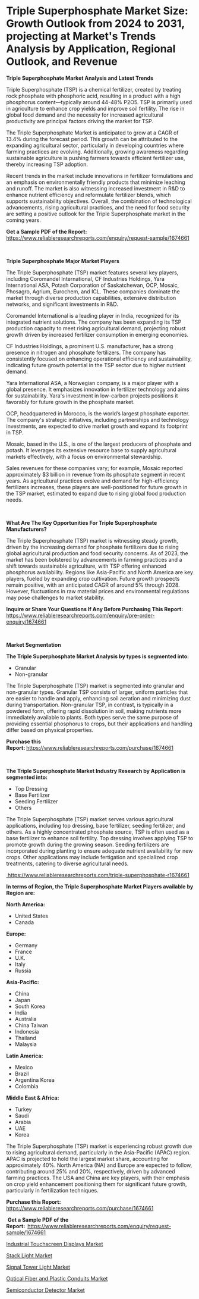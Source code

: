 <p><h1>Triple Superphosphate Market Size: Growth Outlook from 2024 to 2031, projecting at Market's Trends Analysis by Application, Regional Outlook, and Revenue</h1></p><p><strong>Triple Superphosphate Market Analysis and Latest Trends</strong></p>
<p><p>Triple Superphosphate (TSP) is a chemical fertilizer, created by treating rock phosphate with phosphoric acid, resulting in a product with a high phosphorus content—typically around 44-48% P2O5. TSP is primarily used in agriculture to enhance crop yields and improve soil fertility. The rise in global food demand and the necessity for increased agricultural productivity are principal factors driving the market for TSP.</p><p>The Triple Superphosphate Market is anticipated to grow at a CAGR of 13.4% during the forecast period. This growth can be attributed to the expanding agricultural sector, particularly in developing countries where farming practices are evolving. Additionally, growing awareness regarding sustainable agriculture is pushing farmers towards efficient fertilizer use, thereby increasing TSP adoption. </p><p>Recent trends in the market include innovations in fertilizer formulations and an emphasis on environmentally friendly products that minimize leaching and runoff. The market is also witnessing increased investment in R&D to enhance nutrient efficiency and reformulate fertilizer blends, which supports sustainability objectives. Overall, the combination of technological advancements, rising agricultural practices, and the need for food security are setting a positive outlook for the Triple Superphosphate market in the coming years.</p></p>
<p><strong>Get a Sample PDF of the Report:&nbsp;</strong> <a href="https://www.reliableresearchreports.com/enquiry/request-sample/1674661?utm_campaign=1289&utm_medium=2&utm_source=Github&utm_content=ia&utm_term=10102024&utm_id=triple-superphosphate">https://www.reliableresearchreports.com/enquiry/request-sample/1674661</a></p>
<p>&nbsp;</p>
<p><strong>Triple Superphosphate Major Market Players</strong></p>
<p><p>The Triple Superphosphate (TSP) market features several key players, including Coromandel International, CF Industries Holdings, Yara International ASA, Potash Corporation of Saskatchewan, OCP, Mosaic, Phosagro, Agrium, Eurochem, and ICL. These companies dominate the market through diverse production capabilities, extensive distribution networks, and significant investments in R&D.</p><p>Coromandel International is a leading player in India, recognized for its integrated nutrient solutions. The company has been expanding its TSP production capacity to meet rising agricultural demand, projecting robust growth driven by increased fertilizer consumption in emerging economies.</p><p>CF Industries Holdings, a prominent U.S. manufacturer, has a strong presence in nitrogen and phosphate fertilizers. The company has consistently focused on enhancing operational efficiency and sustainability, indicating future growth potential in the TSP sector due to higher nutrient demand.</p><p>Yara International ASA, a Norwegian company, is a major player with a global presence. It emphasizes innovation in fertilizer technology and aims for sustainability. Yara's investment in low-carbon projects positions it favorably for future growth in the phosphate market.</p><p>OCP, headquartered in Morocco, is the world’s largest phosphate exporter. The company's strategic initiatives, including partnerships and technology investments, are expected to drive market growth and expand its footprint in TSP.</p><p>Mosaic, based in the U.S., is one of the largest producers of phosphate and potash. It leverages its extensive resource base to supply agricultural markets effectively, with a focus on environmental stewardship. </p><p>Sales revenues for these companies vary; for example, Mosaic reported approximately $3 billion in revenue from its phosphate segment in recent years. As agricultural practices evolve and demand for high-efficiency fertilizers increases, these players are well-positioned for future growth in the TSP market, estimated to expand due to rising global food production needs.</p></p>
<p>&nbsp;</p>
<p><strong>What Are The Key Opportunities For Triple Superphosphate Manufacturers?</strong></p>
<p><p>The Triple Superphosphate (TSP) market is witnessing steady growth, driven by the increasing demand for phosphate fertilizers due to rising global agricultural production and food security concerns. As of 2023, the market has been bolstered by advancements in farming practices and a shift towards sustainable agriculture, with TSP offering enhanced phosphorus availability. Regions like Asia-Pacific and North America are key players, fueled by expanding crop cultivation. Future growth prospects remain positive, with an anticipated CAGR of around 5% through 2028. However, fluctuations in raw material prices and environmental regulations may pose challenges to market stability.</p></p>
<p><strong>Inquire or Share Your Questions If Any Before Purchasing This Report:</strong> <a href="https://www.reliableresearchreports.com/enquiry/pre-order-enquiry/1674661?utm_campaign=1289&utm_medium=2&utm_source=Github&utm_content=ia&utm_term=10102024&utm_id=triple-superphosphate">https://www.reliableresearchreports.com/enquiry/pre-order-enquiry/1674661</a></p>
<p>&nbsp;</p>
<p><strong>Market Segmentation</strong></p>
<p><strong>The Triple Superphosphate Market Analysis by types is segmented into:</strong></p>
<p><ul><li>Granular</li><li>Non-granular</li></ul></p>
<p><p>The Triple Superphosphate (TSP) market is segmented into granular and non-granular types. Granular TSP consists of larger, uniform particles that are easier to handle and apply, enhancing soil aeration and minimizing dust during transportation. Non-granular TSP, in contrast, is typically in a powdered form, offering rapid dissolution in soil, making nutrients more immediately available to plants. Both types serve the same purpose of providing essential phosphorus to crops, but their applications and handling differ based on physical properties.</p></p>
<p><strong>Purchase this Report:&nbsp;</strong><a href="https://www.reliableresearchreports.com/purchase/1674661?utm_campaign=1289&utm_medium=2&utm_source=Github&utm_content=ia&utm_term=10102024&utm_id=triple-superphosphate">https://www.reliableresearchreports.com/purchase/1674661</a></p>
<p>&nbsp;</p>
<p><strong>The Triple Superphosphate Market Industry Research by Application is segmented into:</strong></p>
<p><ul><li>Top Dressing</li><li>Base Fertilizer</li><li>Seeding Fertilizer</li><li>Others</li></ul></p>
<p><p>The Triple Superphosphate (TSP) market serves various agricultural applications, including top dressing, base fertilizer, seeding fertilizer, and others. As a highly concentrated phosphate source, TSP is often used as a base fertilizer to enhance soil fertility. Top dressing involves applying TSP to promote growth during the growing season. Seeding fertilizers are incorporated during planting to ensure adequate nutrient availability for new crops. Other applications may include fertigation and specialized crop treatments, catering to diverse agricultural needs.</p></p>
<p><a href="https://www.reliableresearchreports.com/triple-superphosphate-r1674661?utm_campaign=1289&utm_medium=2&utm_source=Github&utm_content=ia&utm_term=10102024&utm_id=triple-superphosphate">&nbsp;https://www.reliableresearchreports.com/triple-superphosphate-r1674661</a></p>
<p><strong>In terms of Region, the Triple Superphosphate Market Players available by Region are:</strong></p>
<p>
    <p> <strong> North America: </strong>
        <ul>
            <li>United States</li>
            <li>Canada</li>
        </ul>
        </p> 
    <p> <strong> Europe: </strong>
        <ul>
            <li>Germany</li>
            <li>France</li>
            <li>U.K.</li>
            <li>Italy</li>
            <li>Russia</li>
        </ul>
        </p> 
    <p> <strong> Asia-Pacific: </strong>
        <ul>
            <li>China</li>
            <li>Japan</li>
            <li>South Korea</li>
            <li>India</li>
            <li>Australia</li>
            <li>China Taiwan</li>
            <li>Indonesia</li>
            <li>Thailand</li>
            <li>Malaysia</li>
        </ul>
        </p> 
    <p> <strong> Latin America: </strong>
        <ul>
            <li>Mexico</li>
            <li>Brazil</li>
            <li>Argentina Korea</li>
            <li>Colombia</li>
        </ul>
        </p> 
    <p> <strong> Middle East & Africa: </strong>
        <ul>
            <li>Turkey</li>
            <li>Saudi</li>
            <li>Arabia</li>
            <li>UAE</li>
            <li>Korea</li>
        </ul>
    </p>
    </p>
<p><p>The Triple Superphosphate (TSP) market is experiencing robust growth due to rising agricultural demand, particularly in the Asia-Pacific (APAC) region. APAC is projected to hold the largest market share, accounting for approximately 40%. North America (NA) and Europe are expected to follow, contributing around 25% and 20%, respectively, driven by advanced farming practices. The USA and China are key players, with their emphasis on crop yield enhancement positioning them for significant future growth, particularly in fertilization techniques.</p></p>
<p><strong>Purchase this Report: </strong><a href="https://www.reliableresearchreports.com/purchase/1674661?utm_campaign=1289&utm_medium=2&utm_source=Github&utm_content=ia&utm_term=10102024&utm_id=triple-superphosphate">https://www.reliableresearchreports.com/purchase/1674661</a></p>
<p>&nbsp;<strong>Get a Sample PDF of the Report:&nbsp;&nbsp;</strong><a href="https://www.reliableresearchreports.com/enquiry/request-sample/1674661?utm_campaign=1289&utm_medium=2&utm_source=Github&utm_content=ia&utm_term=10102024&utm_id=triple-superphosphate">https://www.reliableresearchreports.com/enquiry/request-sample/1674661</a></p>
<p><strong></strong></p>
<p><p><a href="https://www.linkedin.com/pulse/industrial-touchscreen-displays-industry-resonance-58-amplification-i57ue?utm_campaign=1289&utm_medium=2&utm_source=Github&utm_content=ia&utm_term=10102024&utm_id=triple-superphosphate">Industrial Touchscreen Displays Market</a></p><p><a href="https://www.linkedin.com/pulse/stack-light-market-forecast-global-trends-analysis-from-2024-iphqe?utm_campaign=1289&utm_medium=2&utm_source=Github&utm_content=ia&utm_term=10102024&utm_id=triple-superphosphate">Stack Light Market</a></p><p><a href="https://www.linkedin.com/pulse/global-signal-tower-light-industry-analysis-share-growth-euwee?utm_campaign=1289&utm_medium=2&utm_source=Github&utm_content=ia&utm_term=10102024&utm_id=triple-superphosphate">Signal Tower Light Market</a></p><p><a href="https://github.com/globismark/Market-Research-Report-List-5/blob/main/optical-fiber-and-plastic-conduits-market.md?utm_campaign=1289&utm_medium=2&utm_source=Github&utm_content=ia&utm_term=10102024&utm_id=triple-superphosphate">Optical Fiber and Plastic Conduits Market</a></p><p><a href="https://www.linkedin.com/pulse/comprehensive-semiconductor-detector-market-report-regional-analysis-s0kqe?utm_campaign=1289&utm_medium=2&utm_source=Github&utm_content=ia&utm_term=10102024&utm_id=triple-superphosphate">Semiconductor Detector Market</a></p></p>